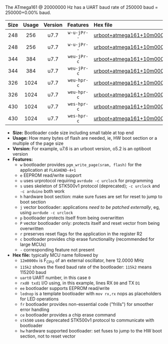 The ATmega161 @ 20000000 Hz has a UART baud rate of 250000 baud = 250000+0.00% baud.

|Size|Usage|Version|Features|Hex file|
|:-:|:-:|:-:|:-:|:--|
|248|256|u7.7|`w-u-jPr--`|[urboot+atmega161+10m0000x++125k0_uart0_rxd0_txd1_lednop_fr.hex](https://raw.githubusercontent.com/stefanrueger/urboot.hex/main/mcus/atmega161/external_oscillator/fcpu+10m0000_Hz/br++125k0_bps/urboot+atmega161+10m0000x++125k0_uart0_rxd0_txd1_lednop_fr.hex)|
|248|256|u7.7|`w-u-jPr--`|[urboot+atmega161+10m0000x++125k0_uart1_rxb2_txb3_lednop_fr.hex](https://raw.githubusercontent.com/stefanrueger/urboot.hex/main/mcus/atmega161/external_oscillator/fcpu+10m0000_Hz/br++125k0_bps/urboot+atmega161+10m0000x++125k0_uart1_rxb2_txb3_lednop_fr.hex)|
|344|384|u7.7|`weu-jPr-c`|[urboot+atmega161+10m0000x++125k0_uart0_rxd0_txd1_ee_lednop_fr_ce.hex](https://raw.githubusercontent.com/stefanrueger/urboot.hex/main/mcus/atmega161/external_oscillator/fcpu+10m0000_Hz/br++125k0_bps/urboot+atmega161+10m0000x++125k0_uart0_rxd0_txd1_ee_lednop_fr_ce.hex)|
|344|384|u7.7|`weu-jPr-c`|[urboot+atmega161+10m0000x++125k0_uart1_rxb2_txb3_ee_lednop_fr_ce.hex](https://raw.githubusercontent.com/stefanrueger/urboot.hex/main/mcus/atmega161/external_oscillator/fcpu+10m0000_Hz/br++125k0_bps/urboot+atmega161+10m0000x++125k0_uart1_rxb2_txb3_ee_lednop_fr_ce.hex)|
|326|1024|u7.7|`weu-hpr-c`|[urboot+atmega161+10m0000x++125k0_uart0_rxd0_txd1_ee_lednop_fr_ce_hw.hex](https://raw.githubusercontent.com/stefanrueger/urboot.hex/main/mcus/atmega161/external_oscillator/fcpu+10m0000_Hz/br++125k0_bps/urboot+atmega161+10m0000x++125k0_uart0_rxd0_txd1_ee_lednop_fr_ce_hw.hex)|
|326|1024|u7.7|`weu-hpr-c`|[urboot+atmega161+10m0000x++125k0_uart1_rxb2_txb3_ee_lednop_fr_ce_hw.hex](https://raw.githubusercontent.com/stefanrueger/urboot.hex/main/mcus/atmega161/external_oscillator/fcpu+10m0000_Hz/br++125k0_bps/urboot+atmega161+10m0000x++125k0_uart1_rxb2_txb3_ee_lednop_fr_ce_hw.hex)|
|430|1024|u7.7|`wes-hpr-c`|[urboot+atmega161+10m0000x++125k0_uart0_rxd0_txd1_ee_lednop_fr_ce_stk500_hw.hex](https://raw.githubusercontent.com/stefanrueger/urboot.hex/main/mcus/atmega161/external_oscillator/fcpu+10m0000_Hz/br++125k0_bps/urboot+atmega161+10m0000x++125k0_uart0_rxd0_txd1_ee_lednop_fr_ce_stk500_hw.hex)|
|430|1024|u7.7|`wes-hpr-c`|[urboot+atmega161+10m0000x++125k0_uart1_rxb2_txb3_ee_lednop_fr_ce_stk500_hw.hex](https://raw.githubusercontent.com/stefanrueger/urboot.hex/main/mcus/atmega161/external_oscillator/fcpu+10m0000_Hz/br++125k0_bps/urboot+atmega161+10m0000x++125k0_uart1_rxb2_txb3_ee_lednop_fr_ce_stk500_hw.hex)|

- **Size:** Bootloader code size including small table at top end
- **Usage:** How many bytes of flash are needed, ie, HW boot section or a multiple of the page size
- **Version:** For example, u7.6 is an urboot version, o5.2 is an optiboot version
- **Features:**
  + `w` bootloader provides `pgm_write_page(sram, flash)` for the application at `FLASHEND-4+1`
  + `e` EEPROM read/write support
  + `u` uses urprotocol requiring `avrdude -c urclock` for programming
  + `s` uses skeleton of STK500v1 protocol (deprecated); `-c urclock` and `-c arduino` both work
  + `h` hardware boot section: make sure fuses are set for reset to jump to boot section
  + `j` vector bootloader: applications *need to be patched externally*, eg, using `avrdude -c urclock`
  + `p` bootloader protects itself from being overwritten
  + `P` vector bootloader only: protects itself and reset vector from being overwritten
  + `r` preserves reset flags for the application in the register R2
  + `c` bootloader provides chip erase functionality (recommended for large MCUs)
  + `-` corresponding feature not present
- **Hex file:** typically MCU name followed by
  + `12m0000x` is F<sub>CPU</sub> of an external oscillator, here 12.0000 MHz
  + `115k2` shows the fixed baud rate of the bootloader: `115k2` means 115200 baud
  + `uart0` UART number, in this case `0`
  + `rxd0 txd1` I/O using, in this example, lines RX `D0` and TX `D1`
  + `ee` bootloader supports EEPROM read/write
  + `lednop` is a template bootloader with `mov rx,rx` nops as placeholders for LED operations
  + `fr` bootloader provides non-essential code ("frills") for smoother error handling
  + `ce` bootloader provides a chip erase command
  + `stk500` uses deprecated STK500v1 protocol to communicate with bootloader
  + `hw` hardware supported bootloader: set fuses to jump to the HW boot section, not to reset vector
